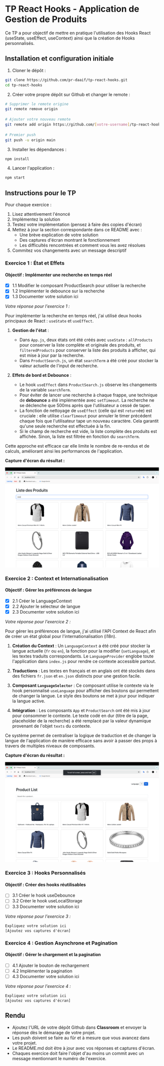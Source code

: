 # TP React Hooks - Application de Gestion de Produits

Ce TP a pour objectif de mettre en pratique l'utilisation des Hooks React (useState, useEffect, useContext) ainsi que la création de Hooks personnalisés.

## Installation et configuration initiale

1. Cloner le dépôt :
```bash
git clone https://github.com/pr-daaif/tp-react-hooks.git
cd tp-react-hooks
```

2. Créer votre propre dépôt sur Github et changer le remote :
```bash
# Supprimer le remote origine
git remote remove origin

# Ajouter votre nouveau remote
git remote add origin https://github.com/[votre-username]/tp-react-hooks.git

# Premier push
git push -u origin main
```

3. Installer les dépendances :
```bash
npm install
```

4. Lancer l'application :
```bash
npm start
```

## Instructions pour le TP

Pour chaque exercice :
1. Lisez attentivement l'énoncé
2. Implémentez la solution
3. Testez votre implémentation (pensez à faire des copies d'écran)
4. Mettez à jour la section correspondante dans ce README avec :
   - Une brève explication de votre solution
   - Des captures d'écran montrant le fonctionnement
   - Les difficultés rencontrées et comment vous les avez résolues
5. Commitez vos changements avec un message descriptif

### Exercice 1 : État et Effets 
#### Objectif : Implémenter une recherche en temps réel

- [x] 1.1 Modifier le composant ProductSearch pour utiliser la recherche
- [x] 1.2 Implémenter le debounce sur la recherche
- [x] 1.3 Documenter votre solution ici

_Votre réponse pour l'exercice 1 :_

Pour implémenter la recherche en temps réel, j'ai utilisé deux hooks principaux de React : `useState` et `useEffect`.

1.  **Gestion de l'état** :
    * Dans `App.js`, deux états ont été créés avec `useState` : `allProducts` pour conserver la liste complète et originale des produits, et `filteredProducts` pour conserver la liste des produits à afficher, qui est mise à jour par la recherche.
    * Dans `ProductSearch.js`, un état `searchTerm` a été créé pour stocker la valeur actuelle de l'input de recherche.

2.  **Effets de bord et Debounce** :
    * Le hook `useEffect` dans `ProductSearch.js` observe les changements de la variable `searchTerm`.
    * Pour éviter de lancer une recherche à chaque frappe, une technique de **debounce** a été implémentée avec `setTimeout`. La recherche ne se déclenche que 500ms après que l'utilisateur a cessé de taper.
    * La fonction de nettoyage de `useEffect` (celle qui est `return`ée) est cruciale : elle utilise `clearTimeout` pour annuler le timer précédent chaque fois que l'utilisateur tape un nouveau caractère. Cela garantit qu'une seule recherche est effectuée à la fin.
    * Si le champ de recherche est vide, la liste complète des produits est affichée. Sinon, la liste est filtrée en fonction du `searchTerm`.

Cette approche est efficace car elle limite le nombre de re-rendus et de calculs, améliorant ainsi les performances de l'application.

**Capture d'écran du résultat :**

![Fonctionnalité de recherche en action](screenshots/exercise1-search.png)


### Exercice 2 : Context et Internationalisation
#### Objectif : Gérer les préférences de langue

- [x] 2.1 Créer le LanguageContext
- [x] 2.2 Ajouter le sélecteur de langue
- [x] 2.3 Documenter votre solution ici

_Votre réponse pour l'exercice 2 :_

Pour gérer les préférences de langue, j'ai utilisé l'API Context de React afin de créer un état global pour l'internationalisation (i18n).

1.  **Création du Context** : Un `LanguageContext` a été créé pour stocker la langue actuelle (`fr` ou `en`), la fonction pour la modifier (`setLanguage`), et les textes traduits correspondants. Le `LanguageProvider` englobe toute l'application dans `index.js` pour rendre ce contexte accessible partout.

2.  **Traductions** : Les textes en français et en anglais ont été stockés dans des fichiers `fr.json` et `en.json` distincts pour une gestion facile.

3.  **Composant `LanguageSelector`** : Ce composant utilise le contexte via le hook personnalisé `useLanguage` pour afficher des boutons qui permettent de changer la langue. Le style des boutons se met à jour pour indiquer la langue active.

4.  **Intégration** : Les composants `App` et `ProductSearch` ont été mis à jour pour consommer le contexte. Le texte codé en dur (titre de la page, placeholder de la recherche) a été remplacé par la valeur dynamique provenant de l'objet `texts` du contexte.

Ce système permet de centraliser la logique de traduction et de changer la langue de l'application de manière efficace sans avoir à passer des props à travers de multiples niveaux de composants.

**Capture d'écran du résultat :**

![Sélecteur de langue en action](screenshots/exercise2-i18n.png)

### Exercice 3 : Hooks Personnalisés
#### Objectif : Créer des hooks réutilisables

- [ ] 3.1 Créer le hook useDebounce
- [ ] 3.2 Créer le hook useLocalStorage
- [ ] 3.3 Documenter votre solution ici

_Votre réponse pour l'exercice 3 :_
```
Expliquez votre solution ici
[Ajoutez vos captures d'écran]
```

### Exercice 4 : Gestion Asynchrone et Pagination
#### Objectif : Gérer le chargement et la pagination

- [ ] 4.1 Ajouter le bouton de rechargement
- [ ] 4.2 Implémenter la pagination
- [ ] 4.3 Documenter votre solution ici

_Votre réponse pour l'exercice 4 :_
```
Expliquez votre solution ici
[Ajoutez vos captures d'écran]
```

## Rendu

- Ajoutez l'URL de votre dépôt Github dans  **Classroom** et envoyer la réponse dès le démarage de votre projet.
- Les push doivent se faire au fûr et à mesure que vous avancez dans votre projet.
- Le README.md doit être à jour avec vos réponses et captures d'écran. 
- Chaques exercice doit faire l'objet d'au moins un commit avec un message mentionnant le numéro de l'exercice.
